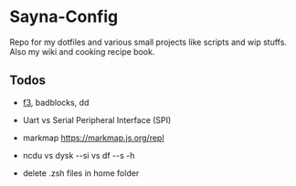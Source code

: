# Sayna-Config
Repo for my dotfiles and various small projects like scripts and wip stuffs.\
Also my wiki and cooking recipe book.

## Todos

- [f3](https://de.wikipedia.org/wiki/F3_Fight_Flash_Fraud), badblocks, dd

- Uart vs Serial Peripheral Interface (SPI)
- markmap https://markmap.js.org/repl

- ncdu vs dysk --si vs df --s -h

- delete .zsh files in home folder